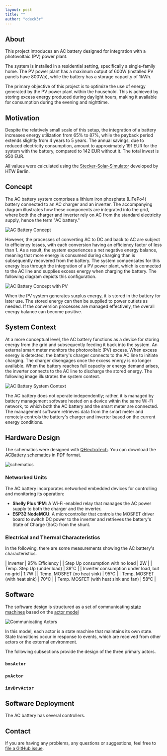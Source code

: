 ```yaml
---
layout: post
title: ""
author: "cdeck3r"
---
```


## About

This project introduces an AC battery designed for integration with a photovoltaic (PV) power plant. 

The system is installed in a residential setting, specifically a single-family home. The PV power plant has a maximum output of 600W (installed PV panels have 800Wp), while the battery has a storage capacity of 1kWh.

The primary objective of this project is to optimize the use of energy generated by the PV power plant within the household. This is achieved by storing excess energy produced during daylight hours, making it available for consumption during the evening and nighttime.

## Motivation

Despite the relatively small scale of this setup, the integration of a battery increases energy utilization from 65% to 87%, while the payback period extends slightly from 4 years to 5 years. The annual savings, due to reduced electricity consumption, amount to approximately 191 EUR for the system with the battery, compared to 142 EUR without it. The total invest is 950 EUR.

All values were calculated using the [Stecker-Solar-Simulator](https://solar.htw-berlin.de/rechner/stecker-solar-simulator/) developed by HTW Berlin.


## Concept

The AC battery system comprises a lithium iron phosphate (LiFePo4) battery connected to an AC charger and an inverter. The accompanying diagram illustrates how these components are integrated into the grid, where both the charger and inverter rely on AC from the standard electricity supply, hence the term "AC battery."

![AC Battery Concept](http://www.plantuml.com/plantuml/proxy?cache=no&src=https://raw.githubusercontent.com/cdeck3r/acbattery/main/plantuml/battery.plantuml)

However, the processes of converting AC to DC and back to AC are subject to efficiency losses, with each conversion having an efficiency factor of less than 1. As a result, the system experiences a net negative energy balance, meaning that more energy is consumed during charging than is subsequently recovered from the battery. The system compensates for this energy loss through the integration of a PV power plant, which is connected to the AC line and supplies excess energy when charging the battery. The following diagram depicts this configuration.

![AC Battery Concept with PV](http://www.plantuml.com/plantuml/proxy?cache=no&src=https://raw.githubusercontent.com/cdeck3r/acbattery/main/plantuml/batterywithpv.plantuml)

When the PV system generates surplus energy, it is stored in the battery for later use. The stored energy can then be supplied to power outlets as needed. If the conversion processes are managed effectively, the overall energy balance can become positive.

## System Context

At a more conceptual level, the AC battery functions as a device for storing energy from the grid and subsequently feeding it back into the system. An external smart meter monitors the photovoltaic (PV) excess. When excess energy is detected, the battery's charger connects to the AC line to initiate charging. The charger disengages once the excess energy is no longer available. When the battery reaches full capacity or energy demand arises, the inverter connects to the AC line to discharge the stored energy. The following image illustrates the system context.

![AC Battery System Context](http://www.plantuml.com/plantuml/proxy?cache=no&src=https://raw.githubusercontent.com/cdeck3r/acbattery/main/plantuml/systemcontext.plantuml)

The AC battery does not operate independently; rather, it is managed by battery management software hosted on a device within the same Wi-Fi network, to which both the AC battery and the smart meter are connected. The management software retrieves data from the smart meter and remotely controls the battery's charger and inverter based on the current energy conditions.

## Hardware Design

The schematics were designed with [QElectroTech](https://qelectrotech.org/). You can download the [ACBattery schematics]() in PDF format.

![schematics]()

### Networked Units

The AC battery incorporates networked embedded devices for controlling and monitoring its operation:

- **Shelly Plus 1PM**: A Wi-Fi-enabled relay that manages the AC power supply to both the charger and the inverter.
- **ESP32 NodeMCU**: A microcontroller that controls the MOSFET driver board to switch DC power to the inverter and retrieves the battery's State of Charge (SoC) from the shunt.

### Electrical and Thermal Characteristics

In the following, there are some measurements showing the AC battery's characteristics.

| Inverter                                     | 95% Efficiency |
| Step Up consumption with no load             | 2W             |
| Temp. Step Up (under load)                   | 38°C           |
| Inverter consumption under load, but no grid | 1.7W           |
| Temp. MOSFET (no heat sink)                  | 95°C           |
| Temp. MOSFET (with heat sink)                | 70°C           |
| Temp. MOSFET (with heat sink and fan)        | 58°C           |
 

## Software

The software design is structured as a set of communicating [state machines](https://en.wikipedia.org/wiki/Finite-state_machine) based on the [actor model](https://en.wikipedia.org/wiki/Actor_model)


![Communicating Actors](http://www.plantuml.com/plantuml/proxy?cache=no&src=https://raw.githubusercontent.com/cdeck3r/acbattery/main/plantuml/actors.plantuml)

In this model, each actor is a state machine that maintains its own state. State transitions occur in response to events, which are received from other actors or the external environment.

The following subsections provide the design of the three primary actors.

### `bmsActor`



### `pvActor`


### `invDrvActor`


## Software Deployment

The AC battery has several controllers.

## Contact

If you are having any problems, any questions or suggestions, feel free to [file a GitHub issue](https://github.com/cdeck3r/acbattery/issues/new).


